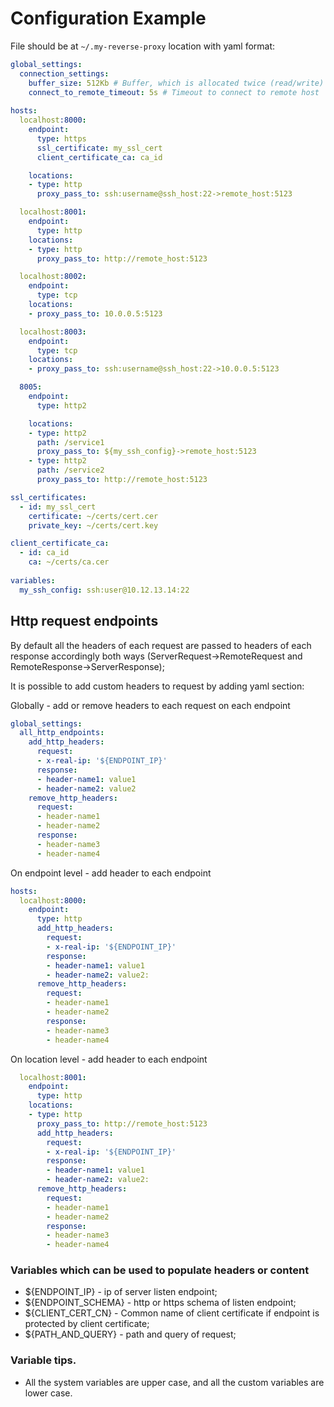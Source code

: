 # Configuration Example

File should be at `~/.my-reverse-proxy` location with yaml format:

```yaml
global_settings:
  connection_settings:
    buffer_size: 512Kb # Buffer, which is allocated twice (read/write) per connection to pass traffic by
    connect_to_remote_timeout: 5s # Timeout to connect to remote host
  
hosts:
  localhost:8000:
    endpoint:
      type: https
      ssl_certificate: my_ssl_cert  
      client_certificate_ca: ca_id

    locations:
    - type: http
      proxy_pass_to: ssh:username@ssh_host:22->remote_host:5123      

  localhost:8001:
    endpoint:
      type: http
    locations:      
    - type: http
      proxy_pass_to: http://remote_host:5123

  localhost:8002:
    endpoint:
      type: tcp  
    locations:        
    - proxy_pass_to: 10.0.0.5:5123    

  localhost:8003:
    endpoint:
      type: tcp
    locations:      
    - proxy_pass_to: ssh:username@ssh_host:22->10.0.0.5:5123    

  8005:
    endpoint:
      type: http2  

    locations:       
    - type: http2
      path: /service1    
      proxy_pass_to: ${my_ssh_config}->remote_host:5123
    - type: http2
      path: /service2
      proxy_pass_to: http://remote_host:5123  

ssl_certificates:
  - id: my_ssl_cert
    certificate: ~/certs/cert.cer
    private_key: ~/certs/cert.key  

client_certificate_ca:
  - id: ca_id
    ca: ~/certs/ca.cer  
    
variables:
  my_ssh_config: ssh:user@10.12.13.14:22
```

## Http request endpoints
By default all the headers of each request are passed to headers of each response accordingly both ways (ServerRequest->RemoteRequest and RemoteResponse->ServerResponse);

It is possible to add custom headers to request by adding yaml section:

Globally - add or remove headers to each request on each endpoint
```yaml
global_settings:
  all_http_endpoints:
    add_http_headers:
      request:
      - x-real-ip: '${ENDPOINT_IP}'
      response:
      - header-name1: value1
      - header-name2: value2
    remove_http_headers:
      request:
      - header-name1
      - header-name2
      response:
      - header-name3
      - header-name4

```

On endpoint level - add header to each endpoint
```yaml
hosts:
  localhost:8000:
    endpoint:
      type: http  
      add_http_headers:
        request:
        - x-real-ip: '${ENDPOINT_IP}'
        response:
        - header-name1: value1
        - header-name2: value2:
      remove_http_headers:
        request:
        - header-name1
        - header-name2
        response:
        - header-name3
        - header-name4        
```

On location level - add header to each endpoint

```yaml
  localhost:8001:
    endpoint:
      type: http
    locations:      
    - type: http
      proxy_pass_to: http://remote_host:5123
      add_http_headers:
        request:
        - x-real-ip: '${ENDPOINT_IP}'
        response:
        - header-name1: value1
        - header-name2: value2:
      remove_http_headers:
        request:
        - header-name1
        - header-name2
        response:
        - header-name3
        - header-name4 
```


### Variables which can be used to populate headers or content

* ${ENDPOINT_IP} - ip of server listen endpoint;
* ${ENDPOINT_SCHEMA} - http or https schema of listen endpoint;
* ${CLIENT_CERT_CN} - Common name of client certificate if endpoint is protected by client certificate;
* ${PATH_AND_QUERY} - path and query of request;




### Variable tips.
* All the system variables are upper case, and all the custom variables are lower case.

